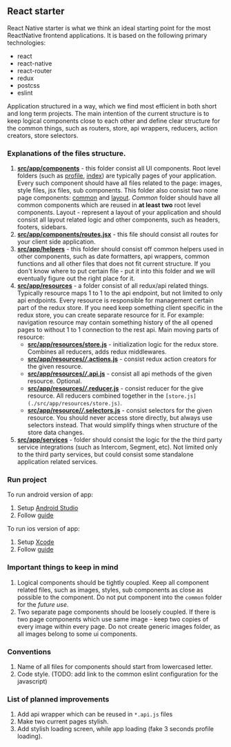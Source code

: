 ## React starter

React Native starter is what we think an ideal starting point for the most ReactNative frontend applications. It is based on the following primary technologies:

- react
- react-native
- react-router
- redux
- postcss
- eslint

Application structured in a way, which we find most efficient in both short and long term projects. The main intention of the current structure is to keep logical components close to each other and define clear structure for the common things, such as routers, store, api wrappers, reducers, action creators, store selectors.

### Explanations of the files structure.

1. **[src/app/components](./src/app/components)** - this folder consist all UI components. Root level folders (such as [profile](./src/app/components/profile), [index](./src/app/components/index)) are typically pages of your application. Every such component should have all files related to the page: images, style files, jsx files, sub components. This folder also consist two none page components: [common](./src/app/components/common) and [layout](./src/app/components/common). *Common* folder should have all common components which are reused in **at least two** root level components. Layout - represent a layout of your application and should consist all layout related logic and other components, such as headers, footers, sidebars.
2. **[src/app/components/routes.jsx](./src/app/components/routes.jsx)** - this file should consist all routes for your client side application.
3. **[src/app/helpers](./src/app/helpers)** - this folder should consist off common helpers used in other components, such as date formatters, api wrappers, common functions and all other files that does not fit current structure. If you don't know where to put certain file - put it into this folder and we will eventually figure out the right place for it.
4. **[src/app/resources](./src/app/resources/user)** - a folder consist of all redux/api related things. Typically resource maps 1 to 1 to the api endpoint, but not limited to only api endpoints. Every resource is responsible for management certain part of the redux store. If you need keep something client specific in the redux store, you can create separate resource for it. For example: navigation resource may contain something history of the all opened pages to without 1 to 1 connection to the rest api. Main moving parts of resource:
    - **[src/app/resources/store.js](./src/app/resources/store.js)** - initialization logic for the redux store. Combines all reducers, adds redux middlewares.
    - **[src/app/resources/*/*.actions.js](./src/app/resources/user/user.actions.js)** - consist redux action creators for the given resource.
    - **[src/app/resources/*/*.api.js](./src/app/resources/user/user.api.js)** - consist all api methods of the given resource. Optional.
    - **[src/app/resources/*/*.reducer.js](./src/app/resources/user/user.reducer.js)** - consist reducer for the give resource. All reducers combined together in the `[store.js](./src/app/resources/store.js)`.
    - **[src/app/resource/*/*.selectors.js](./src/app/resources/user/user.selectors.js)** - consist selectors for the given resource. You should never access store directly, but always use selectors instead. That would simplify things when structure of the store data changes.
5. **[src/app/services](./src/app/services)** - folder should consist the logic for the the third party service integrations (such as Intercom, Segment, etc). Not limited only to the third party services, but could consist some standalone application related services.

### Run project

To run android version of app:

1. Setup [Android Studio](https://developer.android.com/studio/index.html?gclid=EAIaIQobChMIjuCC6qyz1QIVxLftCh0angiSEAAYASAAEgKlWvD_BwE)
2. Follow [guide](https://facebook.github.io/react-native/releases/0.21/docs/running-on-device-android.html)

To run ios version of app:

1. Setup [Xcode](https://developer.apple.com/xcode/)
2. Follow [guide](https://facebook.github.io/react-native/docs/running-on-simulator-ios.html)

### Important things to keep in mind

1. Logical components should be tightly coupled. Keep all component related files, such as images, styles, sub components as close as possible to the component. Do not put component into the `common` folder for the *future use*.
2. Two separate page components should be loosely coupled. If there is two page components which use same image - keep two copies of every image within every page. Do not create generic images folder, as all images belong to some ui components.

### Conventions

1. Name of all files for components should start from lowercased letter.
2. Code style. (TODO: add link to the common eslint configuration for the javascript)

### List of planned improvements

1. Add api wrapper which can be reused in `*.api.js` files
2. Make two current pages stylish.
3. Add stylish loading screen, while app loading (fake 3 seconds profile loading).
